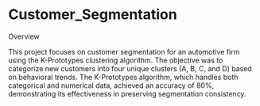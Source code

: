 # Customer_Segmentation


Overview

This project focuses on customer segmentation for an automotive firm using the K-Prototypes clustering algorithm. The objective was to categorize new customers into four unique clusters (A, B, C, and D) based on behavioral trends. The K-Prototypes algorithm, which handles both categorical and numerical data, achieved an accuracy of 80%, demonstrating its effectiveness in preserving segmentation consistency.
